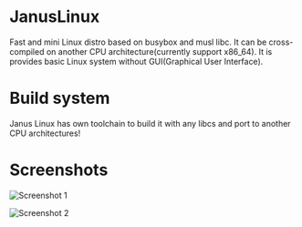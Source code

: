 # JanusLinux


Fast and mini Linux distro based on busybox and musl libc. It can be cross-compiled on another CPU architecture(currently support x86_64).
It is provides basic Linux system without GUI(Graphical User Interface).


# Build system


Janus Linux has own toolchain to build it with any libcs and port to another CPU architectures!


# Screenshots


![Screenshot 1](https://github.com/protonesso/janus/raw/master/www/Screenshot%20from%202017-11-27%2017-11-38.png)


![Screenshot 2](https://github.com/protonesso/janus/raw/master/www/Screenshot%20from%202017-11-27%2017-12-57.png)
